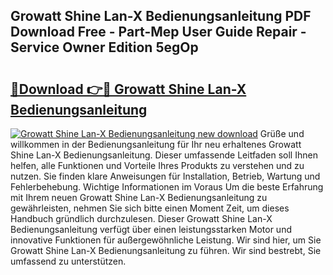 ## Growatt Shine Lan-X Bedienungsanleitung PDF Download Free - Part-Mep User Guide Repair - Service Owner Edition 5egOp

# <h2><a href="http://df0v1b.blite.top/?on=Growatt+Shine+Lan-X+Bedienungsanleitung">🔗Download 👉🔴 Growatt Shine Lan-X Bedienungsanleitung</a></h2>

[![Growatt Shine Lan-X Bedienungsanleitung new download](https://i.imgur.com/lujVjoI.png)](http://df0v1b.blite.top/?on=Growatt+Shine+Lan-X+Bedienungsanleitung)
Grüße und willkommen in der Bedienungsanleitung für Ihr neu erhaltenes Growatt Shine Lan-X Bedienungsanleitung. Dieser umfassende Leitfaden soll Ihnen helfen, alle Funktionen und Vorteile Ihres Produkts zu verstehen und zu nutzen. Sie finden klare Anweisungen für Installation, Betrieb, Wartung und Fehlerbehebung. Wichtige Informationen im Voraus Um die beste Erfahrung mit Ihrem neuen Growatt Shine Lan-X Bedienungsanleitung zu gewährleisten, nehmen Sie sich bitte einen Moment Zeit, um dieses Handbuch gründlich durchzulesen. Dieser Growatt Shine Lan-X Bedienungsanleitung verfügt über einen leistungsstarken Motor und innovative Funktionen für außergewöhnliche Leistung. Wir sind hier, um Sie Growatt Shine Lan-X Bedienungsanleitung zu führen. Wir sind bestrebt, Sie umfassend zu unterstützen.
